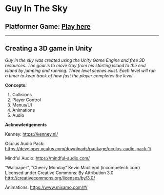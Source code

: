 # Guy In The Sky
## Platformer Game: [Play here](https://aydentownsley.github.io/GuyInTheSky/)
---

## Creating a 3D game in Unity

*Guy in the sky was created using the Unity Game Engine and free 3D resources. The goal is to move Guy from his starting island to the end island by jumping and running. Three level scenes exist. Each level will run a timer to keep track of how fast the player completes the level.*

**Concepts:**
1. Collisions
2. Player Control
3. Menus/UI
4. Animations
5. Audio



**Acknowledgements**

Kenney: https://kenney.nl/

Oculus Audio Pack: https://developer.oculus.com/downloads/package/oculus-audio-pack-1/

Mindful Audio: https://mindful-audio.com/

“Wallpaper”, “Cheery Monday” Kevin MacLeod (incompetech.com)
Licensed under Creative Commons: By Attribution 3.0
http://creativecommons.org/licenses/by/3.0/

Animations: https://www.mixamo.com/#/
